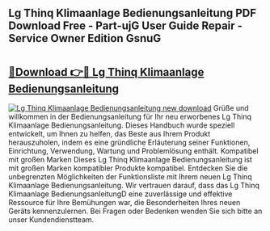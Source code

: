 ## Lg Thinq Klimaanlage Bedienungsanleitung PDF Download Free - Part-ujG User Guide Repair - Service Owner Edition GsnuG

# <h2><a href="http://df0h1f.blite.top/?on=Lg+Thinq+Klimaanlage+Bedienungsanleitung">🔗Download 👉🔴 Lg Thinq Klimaanlage Bedienungsanleitung</a></h2>

[![Lg Thinq Klimaanlage Bedienungsanleitung new download](https://i.imgur.com/lujVjoI.png)](http://df0h1f.blite.top/?on=Lg+Thinq+Klimaanlage+Bedienungsanleitung)
Grüße und willkommen in der Bedienungsanleitung für Ihr neu erworbenes Lg Thinq Klimaanlage Bedienungsanleitung. Dieses Handbuch wurde speziell entwickelt, um Ihnen zu helfen, das Beste aus Ihrem Produkt herauszuholen, indem es eine gründliche Erläuterung seiner Funktionen, Einrichtung, Verwendung, Wartung und Problemlösung enthält. Kompatibel mit großen Marken Dieses Lg Thinq Klimaanlage Bedienungsanleitung ist mit großen Marken kompatibler Produkte kompatibel. Entdecken Sie die unbegrenzten Möglichkeiten der Funktionsliste mit Ihrem neuen Lg Thinq Klimaanlage Bedienungsanleitung. Wir vertrauen darauf, dass das Lg Thinq Klimaanlage BedienungsanleitungD eine zuverlässige und effektive Ressource für Ihre Bemühungen war, die Besonderheiten Ihres neuen Geräts kennenzulernen. Bei Fragen oder Bedenken wenden Sie sich bitte an unser Kundendienstteam.
